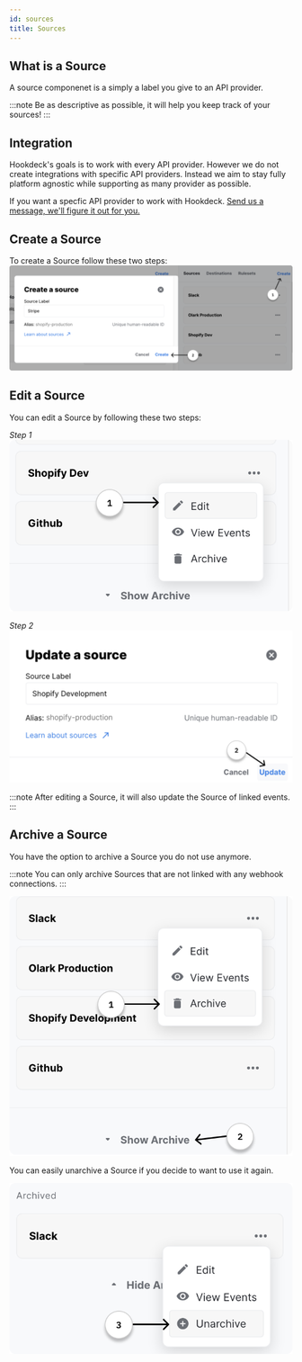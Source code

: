 ```yaml
---
id: sources
title: Sources
---
```


## What is a Source

A source componenet is a simply a label you give to an API provider.

:::note
Be as descriptive as possible, it will help you keep track of your sources!
:::

## Integration

Hookdeck's goals is to work with every API provider. However we do not create integrations with specific API providers. Instead we aim to stay fully platform agnostic while supporting as many provider as possible.

If you want a specfic API provider to work with Hookdeck. [Send us a message, we'll figure it out for you.](https://hookdeck.io/contact-us "Hookdeck Contact US")

## Create a Source

To create a Source follow these two steps:
![Hookdeck_Create_A_Source](../static/img/webhookConnections/wcSource/create_a_source_1.png)

## Edit a Source

You can edit a Source by following these two steps:

_Step 1_
![Hookdeck_Update_A_Source_1](../static/img/webhookconnections/wcSource/update_a_source_1.png)

_Step 2_
![Hookdeck_Update_A_Source_2](../static/img/webhookconnections/wcSource/update_a_source_2.png)

:::note
After editing a Source, it will also update the Source of linked events.
:::

## Archive a Source

You have the option to archive a Source you do not use anymore.

:::note
You can only archive Sources that are not linked with any webhook connections.
:::

![Hookdeck_Archive_A_Source](../static/img/webhookconnections/wcSource/archive_a_source_1.png)

You can easily unarchive a Source if you decide to want to use it again.

![Hookdeck_Unarchive_A_Source](../static/img/webhookconnections/wcSource/archive_a_source_2.png)

